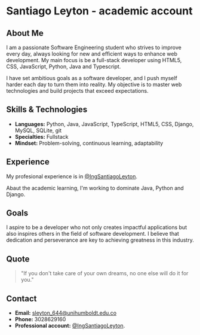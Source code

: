 # Santiago Leyton - academic account

## About Me

I am a passionate Software Engineering student who strives to improve every day, always looking for new and efficient ways to enhance web development. My main focus is be a full-stack developer using HTML5, CSS, JavaScript, Python, Java and Typescript.

I have set ambitious goals as a software developer, and I push myself harder each day to turn them into reality. My objective is to master web technologies and build projects that exceed expectations.

## Skills & Technologies

- **Languages:** Python, Java, JavaScript, TypeScript, HTML5, CSS, Django, MySQL, SQLite, git
- **Specialties:** Fullstack
- **Mindset:** Problem-solving, continuous learning, adaptability

## Experience

My profesional experience is in [@IngSantiagoLeyton](https://github.com/IngSantiagoLeyton/IngSantiagoLeyton/blob/main/README.md?plain=1).

Abaut the academic learning, I'm working to dominate Java, Python and Django.

## Goals

I aspire to be a developer who not only creates impactful applications but also inspires others in the field of software development. I believe that dedication and perseverance are key to achieving greatness in this industry.

## Quote

> "If you don't take care of your own dreams, no one else will do it for you."

## Contact

- **Email:** sleyton_644@unihumboldt.edu.co
- **Phone:** 3028629160
- **Professional account:** [@IngSantiagoLeyton](https://github.com/IngSantiagoLeyton/IngSantiagoLeyton/blob/main/README.md?plain=1).
